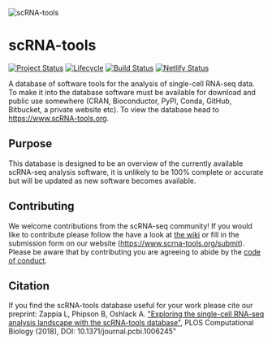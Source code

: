 ![scRNA-tools](docs/img/banner.png)

# scRNA-tools

[![Project Status](http://www.repostatus.org/badges/latest/active.svg)](http://www.repostatus.org/#active)
[![Lifecycle](https://img.shields.io/badge/lifecycle-stable-brightgreen.svg)](https://www.tidyverse.org/lifecycle/#stable)
[![Build Status](https://travis-ci.com/Oshlack/scRNA-tools.svg?branch=master)](https://travis-ci.com/scRNA-tools/scRNA-tools)
[![Netlify Status](https://api.netlify.com/api/v1/badges/e1fce3cd-d1e6-439d-8751-83360c631b5d/deploy-status)](https://app.netlify.com/sites/scrna-tools/deploys)

A database of software tools for the analysis of single-cell RNA-seq data. To
make it into the database software must be available for download and public use
somewhere (CRAN, Bioconductor, PyPI, Conda, GitHub, Bitbucket, a private website
etc). To view the database head to https://www.scRNA-tools.org.

## Purpose

This database is designed to be an overview of the currently available scRNA-seq
analysis software, it is unlikely to be 100% complete or accurate but will be
updated as new software becomes available.

## Contributing

We welcome contributions from the scRNA-seq community! If you would like to
contribute please follow the have a look at
[the wiki](https://github.com/scRNA-tools/scRNA-tools/wiki) or fill in the submission
form on our website (https://www.scrna-tools.org/submit). Please be aware that
by contributing you are agreeing to abide by the [code of conduct](CODE_OF_CONDUCT.md).

## Citation

If you find the scRNA-tools database useful for your work please cite our
preprint: Zappia L, Phipson B, Oshlack A. ["Exploring the single-cell RNA-seq
analysis landscape with the scRNA-tools
database"](https://doi.org/10.1371/journal.pcbi.1006245), PLOS Computational
Biology (2018), DOI: 10.1371/journal.pcbi.1006245"
